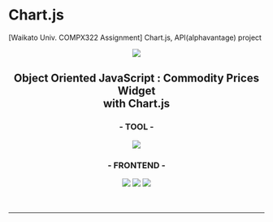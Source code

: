 # Chart.js
[Waikato Univ. COMPX322 Assignment] Chart.js, API(alphavantage) project

<div align="center">

<img src="https://capsule-render.vercel.app/api?type=waving&color=FCC624&height=300&section=header&text=Chart.js&fontSize=60" />


<br>
<h2>
  Object Oriented JavaScript : Commodity Prices Widget  <br>
  with Chart.js
</h2>
<div>
  <h3>- TOOL -</h3>
  <img src="https://img.shields.io/badge/IntelliJ IDEA-000000?style=flat&logo=Brackets &logoColor=white"/>
  <br>
  
  <h3>- FRONTEND -</h3>
  
  <img src="https://img.shields.io/badge/JavaScript-F7DF1E?style=flat&logo=JavaScript&logoColor=white"/> 
	<img src="https://img.shields.io/badge/HTML5-E34F26?style=flat&logo=HTML5&logoColor=white" /> 
	<img src="https://img.shields.io/badge/CSS3-1572B6?style=flat&logo=CSS3&logoColor=white" /> 

  <br>
<br><br><hr><br>
  
</div>

<br>
<p>

</p>

</div>
